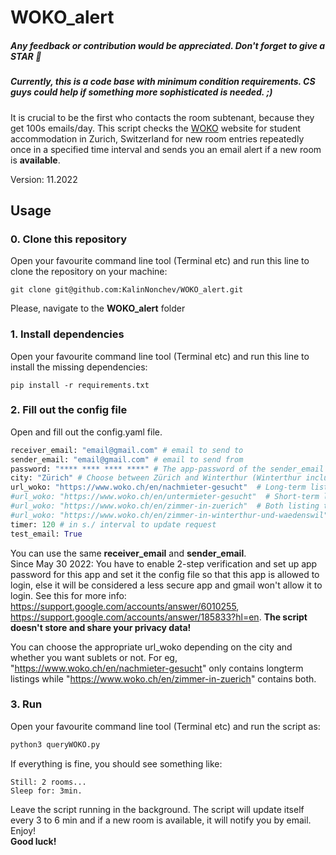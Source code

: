 # WOKO_alert
##### Any feedback or contribution would be appreciated. Don't forget to give a STAR :star2:
##### Currently, this is a code base with minimum condition requirements. CS guys could help if something more sophisticated is needed. ;)
It is crucial to be the first who contacts the room subtenant, because they get 100s emails/day. This script checks the [WOKO](http://www.woko.ch) website for student accommodation in Zurich, Switzerland for new room entries repeatedly once in a specified time interval and sends you an email alert if a new room is **available**.

Version: 11.2022

## Usage

### 0. Clone this repository 
Open your favourite command line tool (Terminal etc) and run this line to clone the repository on your machine:
```
git clone git@github.com:KalinNonchev/WOKO_alert.git
```

Please, navigate to the **WOKO_alert** folder

### 1. Install dependencies 

Open your favourite command line tool (Terminal etc) and run this line to install the missing dependencies:
```
pip install -r requirements.txt
```

### 2. Fill out the config file

Open and fill out the config.yaml file.

```python
receiver_email: "email@gmail.com" # email to send to
sender_email: "email@gmail.com" # email to send from 
password: "**** **** **** ****" # The app-password of the sender_email email
city: "Zürich" # Choose between Zürich and Winterthur (Winterthur includes Wädenswil listings)
url_woko: "https://www.woko.ch/en/nachmieter-gesucht"  # Long-term listings
#url_woko: "https://www.woko.ch/en/untermieter-gesucht"  # Short-term listings (sublets)
#url_woko: "https://www.woko.ch/en/zimmer-in-zuerich"  # Both listing types for Zurich (overrides the city parameter)
#url_woko: "https://www.woko.ch/en/zimmer-in-winterthur-und-waedenswil"  # Both listing types for Winterthur and Wädenswil (overrides the city parameter)
timer: 120 # in s./ interval to update request
test_email: True
```

You can use the same **receiver_email** and **sender_email**.  
Since May 30 2022: You have to enable 2-step verification and set up app password for this app and set it the config file so that this app is allowed to login, else it will be considered a less secure app and gmail won't allow it to login. See this for more info: https://support.google.com/accounts/answer/6010255, https://support.google.com/accounts/answer/185833?hl=en.
**The script doesn't store and share your privacy data!**

You can choose the appropriate url_woko depending on the city and whether you want sublets or not. For eg, "https://www.woko.ch/en/nachmieter-gesucht" only contains longterm listings while "https://www.woko.ch/en/zimmer-in-zuerich" contains both.

### 3. Run

Open your favourite command line tool (Terminal etc) and run the script as: 

```python
python3 queryWOKO.py
```

If everything is fine, you should see something like:
```
Still: 2 rooms...
Sleep for: 3min.
```
Leave the script running in the background. The script will update itself every 3 to 6 min and if a new room is available, it will notify you by email. Enjoy! \
**Good luck!**

